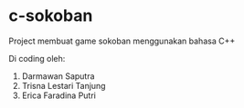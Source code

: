 # c-sokoban
Project membuat game sokoban menggunakan bahasa C++

Di coding oleh:
1. Darmawan Saputra
2. Trisna Lestari Tanjung
3. Erica Faradina Putri

